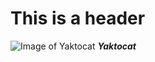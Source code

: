 # This is a header
![Image of Yaktocat](https://octodex.github.com/images/yaktocat.png)
***Yaktocat***
